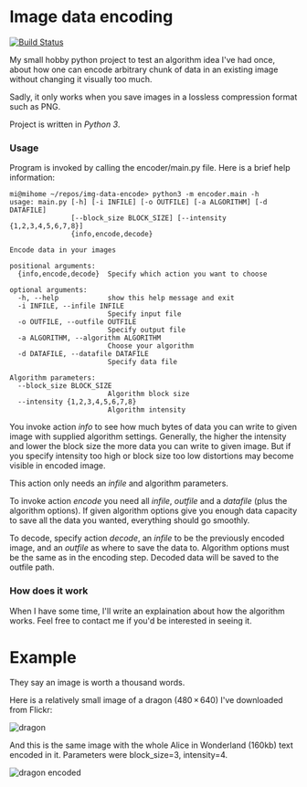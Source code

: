 # Image data encoding

[![Build Status](https://travis-ci.org/MillionIntegrals/image-data-encode.svg?branch=master)](https://travis-ci.org/MillionIntegrals/image-data-encode)

My small hobby python project to test an algorithm idea I've had once, about how one can encode arbitrary chunk of data
in an existing image without changing it visually too much.

Sadly, it only works when you save images in a lossless compression format such as PNG.

Project is written in *Python 3*.

### Usage

Program is invoked by calling the encoder/main.py file. Here is a brief help information:

```
mi@mihome ~/repos/img-data-encode> python3 -m encoder.main -h
usage: main.py [-h] [-i INFILE] [-o OUTFILE] [-a ALGORITHM] [-d DATAFILE]
               [--block_size BLOCK_SIZE] [--intensity {1,2,3,4,5,6,7,8}]
               {info,encode,decode}

Encode data in your images

positional arguments:
  {info,encode,decode}  Specify which action you want to choose

optional arguments:
  -h, --help            show this help message and exit
  -i INFILE, --infile INFILE
                        Specify input file
  -o OUTFILE, --outfile OUTFILE
                        Specify output file
  -a ALGORITHM, --algorithm ALGORITHM
                        Choose your algorithm
  -d DATAFILE, --datafile DATAFILE
                        Specify data file

Algorithm parameters:
  --block_size BLOCK_SIZE
                        Algorithm block size
  --intensity {1,2,3,4,5,6,7,8}
                        Algorithm intensity
```

You invoke action *info* to see how much bytes of data you can write to given image with supplied algorithm settings.
Generally, the higher the intensity and lower the block size the more data you can write to given image. But if you
specify intensity too high or block size too low distortions may become visible in encoded image.

This action only needs an *infile* and algorithm parameters.

To invoke action *encode* you need all *infile*, *outfile* and a *datafile* (plus the algorithm options). If given algorithm options give you enough data capacity to save all the data you wanted, everything should go smoothly.

To decode, specify action *decode*, an *infile* to be the previously encoded image, and an *outfile* as where to save
the data to. Algorithm options must be the same as in the encoding step. Decoded data will be saved to the outfile 
path.


### How does it work

When I have some time, I'll write an explaination about how the algorithm works. Feel free to contact me if you'd be
interested in seeing it.

# Example

They say an image is worth a thousand words.

Here is a relatively small image of a dragon (480 × 640) I've downloaded from Flickr:

![dragon](https://raw.githubusercontent.com/MillionIntegrals/img-data-encode/master/data/dragon.jpg)

And this is the same image with the whole Alice in Wonderland (160kb) text encoded in it. Parameters were block_size=3, intensity=4.

![dragon encoded](https://raw.githubusercontent.com/MillionIntegrals/img-data-encode/master/data/dragon_encoded.png)
